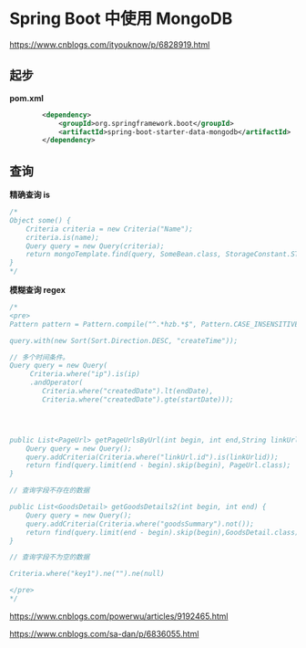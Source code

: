 # Spring Boot 中使用 MongoDB

https://www.cnblogs.com/ityouknow/p/6828919.html

## 起步

**pom.xml**

```xml
		<dependency>
			<groupId>org.springframework.boot</groupId>
			<artifactId>spring-boot-starter-data-mongodb</artifactId>
		</dependency>
```


## 查询

**精确查询 is**

```java
/*
Object some() {
    Criteria criteria = new Criteria("Name");
    criteria.is(name);
    Query query = new Query(criteria);
    return mongoTemplate.find(query, SomeBean.class, StorageConstant.STORAGE_COLLECTION_NAME);
}
*/
```

**模糊查询 regex**


```java
/*
<pre>
Pattern pattern = Pattern.compile("^.*hzb.*$", Pattern.CASE_INSENSITIVE);

query.with(new Sort(Sort.Direction.DESC, "createTime"));

// 多个时间条件。
Query query = new Query(
	 Criteria.where("ip").is(ip)
	 .andOperator(
		Criteria.where("createdDate").lt(endDate),
		Criteria.where("createdDate").gte(startDate)));




public List<PageUrl> getPageUrlsByUrl(int begin, int end,String linkUrlid) {          
    Query query = new Query();  
    query.addCriteria(Criteria.where("linkUrl.id").is(linkUrlid));  
    return find(query.limit(end - begin).skip(begin), PageUrl.class);          
}  

// 查询字段不存在的数据

public List<GoodsDetail> getGoodsDetails2(int begin, int end) {  
    Query query = new Query();  
    query.addCriteria(Criteria.where("goodsSummary").not());  
    return find(query.limit(end - begin).skip(begin),GoodsDetail.class);  
}

// 查询字段不为空的数据

Criteria.where("key1").ne("").ne(null)  

</pre>
*/
```

https://www.cnblogs.com/powerwu/articles/9192465.html

https://www.cnblogs.com/sa-dan/p/6836055.html